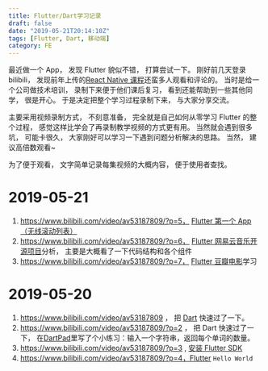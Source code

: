 ```yaml
---
title: Flutter/Dart学习记录
draft: false
date: "2019-05-21T20:14:10Z"
tags: [Flutter, Dart, 移动端]
category: FE
---
```


最近做一个 App， 发现 Flutter 貌似不错， 打算尝试一下。 刚好前几天登录 bilibili， 发现前年上传的[React Native 课程](https://space.bilibili.com/87334855)还蛮多人观看和评论的。 当时是给一个公司做技术培训， 录制下来便于他们课后复习， 看到还能帮助到一些其他同学， 很是开心。 于是决定把整个学习过程录制下来， 与大家分享交流。

主要采用视频录制方式， 不刻意准备， 完全就是自己如何从零学习 Flutter 的整个过程， 感觉这样比学会了再录制教学视频的方式更有用。 当然就会遇到很多坑， 可能卡很久， 大家刚好可以学习一下遇到问题分析解决的思路。 当然， 建议高倍数观看~

<!-- more -->

为了便于观看， 文字简单记录每集视频的大概内容， 便于使用者查找。

# 2019-05-21

1. https://www.bilibili.com/video/av53187809/?p=5， [Flutter 第一个 App（无线滚动列表）](https://flutter.dev/docs/get-started/codelab)
2. https://www.bilibili.com/video/av53187809/?p=6， [Flutter 网易云音乐开源项目](https://github.com/boyan01/flutter-netease-music)分析， 主要是大概看了一下代码结构和各个组件
3. https://www.bilibili.com/video/av53187809/?p=7， [Flutter 豆瓣电影](https://github.com/Mayandev/morec)学习

# 2019-05-20

1. https://www.bilibili.com/video/av53187809 ， 把 [Dart][dart] 快速过了一下。
2. https://www.bilibili.com/video/av53187809/?p=2 ， 把 Dart 快速过了一下， 在[DartPad](https://dartpad.dartlang.org/)里写了个小练习：输入一个字符串，返回每个单词的数量。
3. https://www.bilibili.com/video/av53187809/?p=3 , [安装 Flutter SDK](https://flutter.dev/docs/get-started/install)
4. https://www.bilibili.com/video/av53187809/?p=4，Flutter `Hello World`

[dart]: https://dart.dev/
